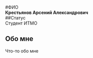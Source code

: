 #ФИО  
**Крестьянов Арсений Александрович**  
##Статус  
Студент ИТМО   
## Обо мне
Что-то обо мне

